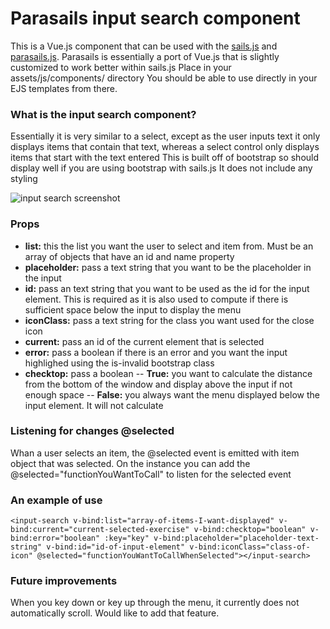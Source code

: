 # Parasails input search component
This is a Vue.js component that can be used with the [sails.js](https://sailsjs.com/get-started) and [parasails.js](https://github.com/mikermcneil/parasails).
Parasails is essentially a port of Vue.js that is slightly customized to work better within sails.js
Place in your assets/js/components/ directory
You should be able to use directly in your EJS templates from there.

### What is the input search component?
Essentially it is very similar to a select, except as the user inputs text it only displays items that contain that text, whereas a select control only displays items that start with the text entered
This is built off of bootstrap so should display well if you are using bootstrap with sails.js
It does not include any styling

![input search screenshot](https://dl.dropboxusercontent.com/s/8mh13t3yxl44246/input-search.png)

### Props
- **list:** this the list you want the user to select and item from. Must be an array of objects that have an id and name property
- **placeholder:** pass a text string that you want to be the placeholder in the input
- **id:** pass an text string that you want to be used as the id for the input element. This is required as it is also used to compute if there is sufficient space below the input to display the menu
- **iconClass:** pass a text string for the class you want used for the close icon
- **current:** pass an id of the current element that is selected
- **error:** pass a boolean if there is an error and you want the input highlighed using the is-invalid bootstrap class
- **checktop:** pass a boolean 
-- **True:** you want to calculate the distance from the bottom of the window and display above the input if not enough space
-- **False:** you always want the menu displayed below the input element. It will not calculate

### Listening for changes @selected
Whan a user selects an item, the @selected event is emitted with item object that was selected.
On the instance you can add the @selected="functionYouWantToCall" to listen for the selected event

### An example of use
`<input-search v-bind:list="array-of-items-I-want-displayed" v-bind:current="current-selected-exercise" v-bind:checktop="boolean" v-bind:error="boolean" :key="key" v-bind:placeholder="placeholder-text-string" v-bind:id="id-of-input-element" v-bind:iconClass="class-of-icon" @selected="functionYouWantToCallWhenSelected"></input-search>`

### Future improvements
When you key down or key up through the menu, it currently does not automatically scroll. Would like to add that feature.
